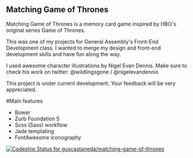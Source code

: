 ## Matching Game of Thrones

Matching Game of Thrones is a memory card game inspired by HBO's original series Game of Thrones.

This was one of my projects for General Assembly's Front-End Development class. I wanted to merge my design and front-end development skills and have fun along the way.

I used awesome character illustrations by Nigel Evan Dennis. Make sure to check his work on twitter: @wildlingsgone / @nigelevandennis

This project is under current development. Your feedback will be very appreciated.

#Main features
- Bower
- Zurb Foundation 5
- Scss (Sass) workflow
- Jade templating
- FontAwesome iconography

[ ![Codeship Status for guscastaneda/matching-game-of-thrones](https://codeship.com/projects/7e0ba890-ef50-0131-8758-3ec175d8e376/status?branch=master)](https://codeship.com/projects/27007)
